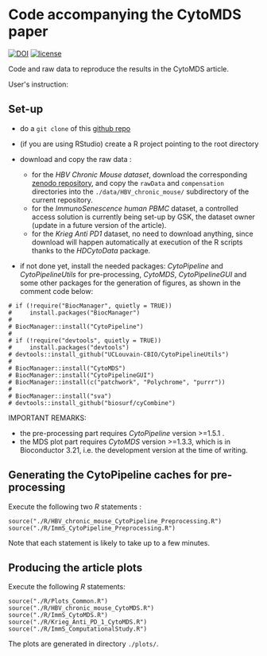 # Code accompanying the CytoMDS paper

[![DOI](https://zenodo.org/badge/664524730.svg)](https://zenodo.org/badge/latestdoi/664524730)
[![license](https://img.shields.io/badge/license-GPL3.0-blue)](https://opensource.org/licenses/GPL-3.0)

Code and raw data to reproduce the results in the CytoMDS article.

User's instruction:

## Set-up
- do a `git clone` of this [github repo](https://github.com/UCLouvain-CBIO/2024-CytoMDS-code)

- (if you are using RStudio) create a R project pointing to the root directory

- download and copy the raw data :
	+ for the *HBV Chronic Mouse dataset*, download the corresponding [zenodo repository](https://zenodo.org/records/8425840), and copy the `rawData` and `compensation` directories into the `./data/HBV_chronic_mouse/` subdirectory of the current repository. 
	+ for the *ImmunoSenescence human PBMC* dataset, a controlled access solution is currently being set-up by GSK, the dataset owner (update in a future version of the article).
	+ for the *Krieg Anti PD1* dataset, no need to download anything, since download will happen automatically at execution of the R scripts thanks to the *HDCytoData* package.

- if not done yet, install the needed packages: *CytoPipeline* 
and *CytoPipelineUtils* for pre-processing, *CytoMDS*, *CytoPipelineGUI* 
and some other packages for the generation of figures, as shown in the 
comment code below:

```
# if (!require("BiocManager", quietly = TRUE))
#     install.packages("BiocManager")
# 
# BiocManager::install("CytoPipeline")
#
# if (!require("devtools", quietly = TRUE))
#     install.packages("devtools")
# devtools::install_github("UCLouvain-CBIO/CytoPipelineUtils")
#
# BiocManager::install("CytoMDS")
# BiocManager::install("CytoPipelineGUI")
# BiocManager::install(c("patchwork", "Polychrome", "purrr"))
# 
# BiocManager::install("sva")
# devtools::install_github("biosurf/cyCombine")
```

IMPORTANT REMARKS: 
- the pre-processing part requires *CytoPipeline* version >=1.5.1 .
- the MDS plot part requires *CytoMDS* version >=1.3.3, 
which is in Bioconductor 3.21, i.e. the development version 
at the time of writing. 


## Generating the CytoPipeline caches for pre-processing 

Execute the following two *R* statements : 

```
source("./R/HBV_chronic_mouse_CytoPipeline_Preprocessing.R")
source("./R/ImmS_CytoPipeline_Preprocessing.R")
```

Note that each statement is likely to take up to a few minutes.


## Producing the article plots 

Execute the following *R* statements:   

```
source("./R/Plots_Common.R")
source("./R/HBV_chronic_mouse_CytoMDS.R")
source("./R/ImmS_CytoMDS.R")
source("./R/Krieg_Anti_PD_1_CytoMDS.R")
source("./R/ImmS_ComputationalStudy.R")
```

The plots are generated in directory `./plots/`.



